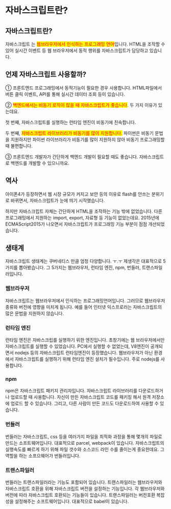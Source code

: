 # 자바스크립트란?

## 자바스크립트란?

자바스크립트 는 <mark style="color:red;">웹브라우저에서 인식하는 프로그래밍 언어</mark>입니다. HTML을 조작할 수 있어 실시간 이벤트 등 웹 브라우저에서 동적 행위를 자바스크립트가 담당하고 있습니다.

## 언제 자바스크립트 사용할까?

① 프론트엔드 프로그래밍에서 동적기능이 필요한 경우 사용합니다. HTML파일에서 버튼 클릭 이벤트, API를 통해 실시간 데이터 조회 등이 있습니다.

② <mark style="color:red;">백엔드에서는 비동기 로직이 많을 때 자바스크립트가 좋습니다</mark>. 두 가지 이유가 있는데요.&#x20;

첫 번쨰, 자바스크립트를 실행하는 런타임 엔진이 비동기에 친숙합니다.

두 번쨰,  <mark style="color:red;">자바스크립트 라이브러리가 비동기를 많이 지원합니다.</mark> 파이썬은 비동기 문법을 지원하지만 파이썬 라이브러리가 비동기를 많이 지원하지 않아 비동기 프로그래밍할 때 불편합니다.

③ 프론트엔드 개발자가 간단하게 백엔드 개발이 필요할 때도 좋습니다. 자바스크립트로 백엔드를 개발할 수 있으니까요.



## 역사

아이폰4가 등장하면서 웹 시장 규모가 커지고 보안 등의 이유로 flash를 안쓰는 분위기로 바뀌면서, 자바스크립트가 눈에 띄기 시작했습니다.



하지만 자바스크립트 자체는 간단하게 HTML을 조작하는 기능 밖에 없었습니다. 다른 프로그래밍에서 지원하는 import, export, 자료형 등 기능이 없었는데요. 2015년에 ECMAScript2015가 나오면서 자바스크립트가 프로그래밍 기능 부분이 점점 개선되었습니다.



## 생태계

자바스크립트 생태계는 쿠버네티스 만큼 엄청 다양합니다. ㅜ.ㅜ 제생각은 대표적으로 5가지를 뽑아봤습니다. 그 5가지는 웹브라우저, 런타임 엔진, npm, 번들러, 트랜스파일러입니다.



### 웹브라우저

자바스크립트는 웹브라우저에서 인식하는 프로그래밍언어입니다. 그러므로 웹브라우저 종류와 버전에 영향을 미치게 됩니다. 예를 들어 인터넷 익스프로러는 자바스크립트의 많은 문법을 지원하지 않습니다.



### 런타임 엔진

런타임 엔진은 자바스크립를 실행하기 위한 엔진입니다. 초창기에는 웹 브라우저에서만 자바스크립트를 실행할 수 있었습니다. PC에서 실행할 수 없었는데, V8엔진이 공개되면서 nodejs 등의 자바스크립트 런타임엔진이 등장했습니다. 웹브라우저가 아닌 환경에서 자바스크립트를 실행하기 위해 런타임 엔진 설치가 필수입니다. 주로 nodejs를 사용합니다.



### npm

npm은 자바스크립트 패키지 관리자입니다. 자바스크립트 라이브러리를 다운로드하거나 업로드할 때 사용합니다. 자신이 만든 자바스크립트 코드를 패키징 해서 원격 저장소에 업로드 할 수 있습니다. 그리고, 다른 사람이 만든 코드도 다운로드하여 사용할 수 있습니다.&#x20;



### 번들러

번들러는 자바스크립트, css 등을 여러가지 파일을 최적화 과정을 통해 몇개의 파일로 만드는 소프트웨어입니다. 대표적으로 parcel, webpack이 있습니다. 자바스크립트의 실행속도를 빠르게 하기 위해 파일 갯수와 소스코드 라인 수를 줄이는게 중요한데요. 그 역할을 하는 소프으웨어가 번들러입니다.



### 트랜스파일러

번들러는 트랜스파일러라는 기능도 포함되어 있습니다. 트랜스파일러는 웹브라우저와 자바스크립트 호환을 위해 자바스크립트 버전을 설정하는 기능입니다. 각 웹브라우저와 버전에 따라 자바스크립트 호환되는 기능들이 있습니다. 트랜스파일러는 버전호환 복잡성을 설정해주는 소프트웨어입니다. 대표적으로 babel이 있습니다.
